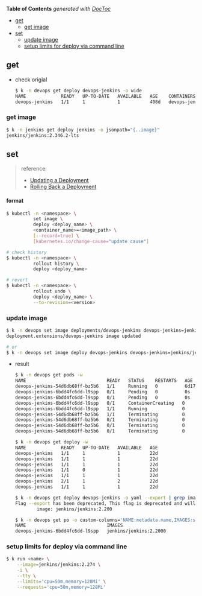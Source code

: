 <!-- START doctoc generated TOC please keep comment here to allow auto update -->
<!-- DON'T EDIT THIS SECTION, INSTEAD RE-RUN doctoc TO UPDATE -->
**Table of Contents**  *generated with [DocToc](https://github.com/thlorenz/doctoc)*

- [get](#get)
  - [get image](#get-image)
- [set](#set)
  - [update image](#update-image)
  - [setup limits for deploy via command line](#setup-limits-for-deploy-via-command-line)

<!-- END doctoc generated TOC please keep comment here to allow auto update -->

## get
- check origial
  ```bash
  $ k -n devops get deploy devops-jenkins -o wide
  NAME             READY   UP-TO-DATE   AVAILABLE   AGE    CONTAINERS       IMAGES                  SELECTOR
  devops-jenkins   1/1     1            1           408d   devops-jenkins   jenkins/jenkins:2.199   app=devops-jenkins
  ```

### get image
```bash
$ k -n jenkins get deploy jenkins -o jsonpath="{..image}"
jenkins/jenkins:2.346.2-lts
```

## set
> reference:
> - [Updating a Deployment](https://kubernetes.io/docs/concepts/workloads/controllers/deployment/#updating-a-deployment)
> - [Rolling Back a Deployment](https://kubernetes.io/docs/concepts/workloads/controllers/deployment/#rolling-back-a-deployment)

#### format
```bash
$ kubectl -n <namespace> \
          set image \
          deploy <deploy_name> \
          <container_name>=<image_path> \
          [--record=true] \
          [kubernetes.io/change-cause="update cause"]

# check history
$ kubectl -n <namespace> \
          rollout history \
          deploy <deploy_name>

# revert
$ kubectl -n <namespace> \
          rollout undo \
          deploy <deploy_name> \
          --to-revision=<version>
```

### update image
```bash
$ k -n devops set image deployments/devops-jenkins devops-jenkins=jenkins/jenkins:2.200
deployment.extensions/devops-jenkins image updated

# or
$ k -n devops set image deploy devops-jenkins devops-jenkins=jenkins/jenkins:2.200
```

- result
  ```bash
  $ k -n devops get pods -w
  NAME                              READY   STATUS    RESTARTS   AGE
  devops-jenkins-54d6db68ff-bz5b6   1/1     Running   0          6d17h
  devops-jenkins-6bdd4fc6dd-l9spp   0/1     Pending   0          0s
  devops-jenkins-6bdd4fc6dd-l9spp   0/1     Pending   0          0s
  devops-jenkins-6bdd4fc6dd-l9spp   0/1     ContainerCreating   0          0s
  devops-jenkins-6bdd4fc6dd-l9spp   1/1     Running             0          8s
  devops-jenkins-54d6db68ff-bz5b6   1/1     Terminating         0          6d17h
  devops-jenkins-54d6db68ff-bz5b6   0/1     Terminating         0          6d17h
  devops-jenkins-54d6db68ff-bz5b6   0/1     Terminating         0          6d17h
  devops-jenkins-54d6db68ff-bz5b6   0/1     Terminating         0          6d17h

  $ k -n devops get deploy -w
  NAME             READY   UP-TO-DATE   AVAILABLE   AGE
  devops-jenkins   1/1     1            1           22d
  devops-jenkins   1/1     1            1           22d
  devops-jenkins   1/1     1            1           22d
  devops-jenkins   1/1     0            1           22d
  devops-jenkins   1/1     1            1           22d
  devops-jenkins   2/1     1            2           22d
  devops-jenkins   1/1     1            1           22d

  $ k -n devops get deploy devops-jenkins -o yaml --export | grep image\:
  Flag --export has been deprecated, This flag is deprecated and will be removed in future.
          image: jenkins/jenkins:2.200

  $ k -n devops get po -o custom-columns='NAME:metadata.name,IMAGES:spec.containers[*].image'
  NAME                              IMAGES
  devops-jenkins-6bdd4fc6dd-l9spp   jenkins/jenkins:2.2000
  ```

### setup limits for deploy via command line
```bash
$ k run <name> \
    --image=jenkins/jenkins:2.274 \
    -i \
    --tty \
    --limits='cpu=50m,memory=128Mi' \
    --requests='cpu=50m,memory=128Mi'
```
